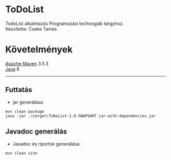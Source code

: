 # ToDoList

TodoList alkalmazás Programozási technogiák tárgyhoz.<br/>
Készítette: Cseke Tamás

# Követelmények

[Apache Maven](https://maven.apache.org/download.cgi "Apache Maven Download Page") 3.5.3 <br/>
[Java](https://openjdk.java.net/ "OpenJDK") 8

---
## Futtatás
-    jar generálása:
>
```
mvn clean package
java -jar .\target\ToDoList-1.0-SNAPSHOT-jar-with-dependencies.jar
```

## Javadoc generálás
-    Javadoc és riportok generálása: 
>
```
mvn clean site
```
